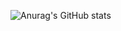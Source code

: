 ![Anurag's GitHub stats](https://github-readme-stats.vercel.app/api?username=anuraghazra&show_icons=true&theme=radical)



